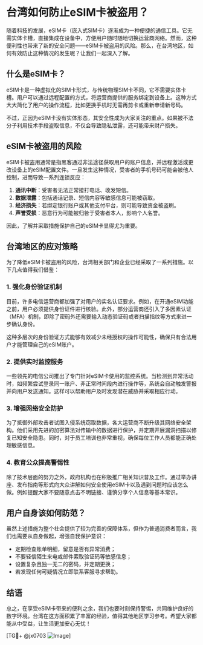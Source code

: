 # 台湾如何防止eSIM卡被盗用？

随着科技的发展，eSIM卡（嵌入式SIM卡）逐渐成为一种便捷的通信工具。它无需实体卡槽，直接集成在设备中，方便用户随时随地切换运营商网络。然而，这种便利性也带来了新的安全问题——eSIM卡被盗用的风险。那么，在台湾地区，如何有效防止这种情况的发生呢？让我们一起深入了解。

## 什么是eSIM卡？

eSIM卡是一种虚拟化的SIM卡形式，与传统物理SIM卡不同，它不需要实体卡槽。用户可以通过远程配置的方式，将运营商提供的服务绑定到设备上。这种方式大大简化了用户的操作流程，比如更换手机时无需再剪卡或重新申请新号码。

不过，正因为eSIM卡没有实体形态，其安全性成为大家关注的重点。如果被不法分子利用技术手段盗取信息，不仅会导致隐私泄露，还可能带来财产损失。

## eSIM卡被盗用的风险

eSIM卡被盗用通常是指黑客通过非法途径获取用户的账户信息，并远程激活或更改设备上的eSIM配置文件。一旦发生这种情况，受害者的手机号码可能会被他人控制，进而导致一系列连锁反应：

1. **通讯中断**：受害者无法正常接打电话、收发短信。
2. **数据泄露**：包括通话记录、短信内容等敏感信息可能被窃取。
3. **经济损失**：若绑定银行账户或其他支付平台，则可能导致资金被盗刷。
4. **声誉受损**：恶意行为可能被归咎于受害者本人，影响个人名誉。

因此，了解并采取措施保护自己的eSIM卡显得尤为重要。

## 台湾地区的应对策略

为了降低eSIM卡被盗用的风险，台湾相关部门和企业已经采取了一系列措施。以下几点值得我们借鉴：

### 1. 强化身份验证机制

目前，许多电信运营商都加强了对用户的实名认证要求。例如，在开通eSIM功能之前，用户必须提供身份证件进行核验。此外，部分运营商还引入了多因素认证（MFA）机制，即除了密码外还需要输入动态验证码或者扫描指纹等方式来进一步确认身份。

这种多层次的身份验证方式能够有效减少未经授权的操作可能性，确保只有合法用户才能管理自己的eSIM账户。

### 2. 提供实时监控服务

一些领先的电信公司推出了专门针对eSIM卡使用的监控系统。当检测到异常活动时，如频繁尝试登录同一账户、非正常时间段内进行操作等，系统会自动触发警报并向用户发送通知。这样可以帮助用户及时发现潜在威胁并采取相应行动。

### 3. 增强网络安全防护

为了抵御外部攻击者试图入侵系统窃取数据，各大运营商不断升级其网络安全架构。他们采用先进的加密算法对传输中的数据进行保护，并定期开展漏洞扫描以修复已知安全隐患。同时，对于员工培训也非常重视，确保每位工作人员都能正确处理敏感信息。

### 4. 教育公众提高警惕性

除了技术层面的努力之外，政府机构也在积极推广相关知识普及工作。通过举办讲座、发布指南等形式向大众讲解如何安全使用eSIM卡以及遇到问题时应该怎么做。例如提醒大家不要随意点击不明链接、谨慎分享个人信息等基本常识。

## 用户自身该如何防范？

虽然上述措施为整个社会提供了较为完善的保障体系，但作为普通消费者而言，我们也需要从自身做起，增强自我保护意识：

- 定期检查账单明细，留意是否有异常消费；
- 不要轻信陌生来电或邮件索取验证码等敏感信息；
- 设置复杂且独一无二的密码，并定期更换；
- 若发现任何可疑情况立即联系客服寻求帮助。

## 结语

总之，在享受eSIM卡带来的便利之余，我们也要时刻保持警惕，共同维护良好的数字环境。台湾在这方面积累了丰富的经验，值得其他地区学习参考。希望大家都能从中受益，让生活更加安心无忧！

[TG💪+ @jx0703 ![Image](https://github.com/user-attachments/assets/dbca1d08-cadb-493c-b0ec-ad6f7a83f270)]